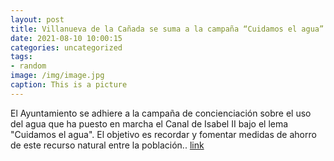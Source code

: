 ```yaml
---
layout: post
title: Villanueva de la Cañada se suma a la campaña “Cuidamos el agua”
date: 2021-08-10 10:00:15
categories: uncategorized
tags:
- random
image: /img/image.jpg
caption: This is a picture
---
```

El Ayuntamiento se adhiere a la campaña de concienciación sobre el uso del agua que ha puesto en marcha el Canal de Isabel II bajo el lema "Cuidamos el agua". El objetivo es recordar y fomentar medidas de ahorro de este recurso natural entre la población..   [link](https://www.ayto-villacanada.es/tu-ayuntamiento/villanueva-de-la-canada-se-suma-a-la-campana-cuidamos-el-agua/)
